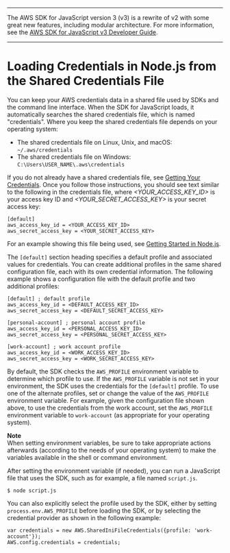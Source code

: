 --------

The AWS SDK for JavaScript version 3 \(v3\) is a rewrite of v2 with some great new features, including modular architecture\. For more information, see the [AWS SDK for JavaScript v3 Developer Guide](https://docs.aws.amazon.com/sdk-for-javascript/v3/developer-guide/welcome.html)\.

--------

# Loading Credentials in Node\.js from the Shared Credentials File<a name="loading-node-credentials-shared"></a>

You can keep your AWS credentials data in a shared file used by SDKs and the command line interface\. When the SDK for JavaScript loads, it automatically searches the shared credentials file, which is named "credentials"\. Where you keep the shared credentials file depends on your operating system:
+ The shared credentials file on Linux, Unix, and macOS: `~/.aws/credentials`
+ The shared credentials file on Windows: `C:\Users\USER_NAME\.aws\credentials`

If you do not already have a shared credentials file, see [Getting Your Credentials](getting-your-credentials.md)\. Once you follow those instructions, you should see text similar to the following in the credentials file, where *<YOUR\_ACCESS\_KEY\_ID>* is your access key ID and *<YOUR\_SECRET\_ACCESS\_KEY>* is your secret access key:

```
[default]
aws_access_key_id = <YOUR_ACCESS_KEY_ID>
aws_secret_access_key = <YOUR_SECRET_ACCESS_KEY>
```

For an example showing this file being used, see [Getting Started in Node\.js](getting-started-nodejs.md)\.

The `[default]` section heading specifies a default profile and associated values for credentials\. You can create additional profiles in the same shared configuration file, each with its own credential information\. The following example shows a configuration file with the default profile and two additional profiles:

```
[default] ; default profile
aws_access_key_id = <DEFAULT_ACCESS_KEY_ID>
aws_secret_access_key = <DEFAULT_SECRET_ACCESS_KEY>
    
[personal-account] ; personal account profile
aws_access_key_id = <PERSONAL_ACCESS_KEY_ID>
aws_secret_access_key = <PERSONAL_SECRET_ACCESS_KEY>
    
[work-account] ; work account profile
aws_access_key_id = <WORK_ACCESS_KEY_ID>
aws_secret_access_key = <WORK_SECRET_ACCESS_KEY>
```

By default, the SDK checks the `AWS_PROFILE` environment variable to determine which profile to use\. If the `AWS_PROFILE` variable is not set in your environment, the SDK uses the credentials for the `[default]` profile\. To use one of the alternate profiles, set or change the value of the `AWS_PROFILE` environment variable\. For example, given the configuration file shown above, to use the credentials from the work account, set the `AWS_PROFILE` environment variable to `work-account` \(as appropriate for your operating system\)\.

**Note**  
When setting environment variables, be sure to take appropriate actions afterwards \(according to the needs of your operating system\) to make the variables available in the shell or command environment\.

After setting the environment variable \(if needed\), you can run a JavaScript file that uses the SDK, such as for example, a file named `script.js`\.

```
$ node script.js
```

You can also explicitly select the profile used by the SDK, either by setting `process.env.AWS_PROFILE` before loading the SDK, or by selecting the credential provider as shown in the following example:

```
var credentials = new AWS.SharedIniFileCredentials({profile: 'work-account'});
AWS.config.credentials = credentials;
```